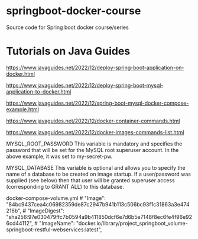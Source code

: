 # springboot-docker-course
Source code for Spring boot docker course/series

# Tutorials on Java Guides
https://www.javaguides.net/2022/12/deploy-spring-boot-application-on-docker.html

https://www.javaguides.net/2022/12/deploy-spring-boot-mysql-application-to-docker.html

https://www.javaguides.net/2022/12/spring-boot-mysql-docker-compose-example.html

https://www.javaguides.net/2022/12/docker-container-commands.html

https://www.javaguides.net/2022/12/docker-images-commands-list.html


MYSQL_ROOT_PASSWORD
This variable is mandatory and specifies the password that will be set for the MySQL root superuser account. In the above example, it was set to my-secret-pw.

MYSQL_DATABASE
This variable is optional and allows you to specify the name of a database to be created on image startup. If a user/password was supplied (see below) then that user will be granted superuser access (corresponding to GRANT ALL) to this database.


docker-compose-volume.yml
          # "Image": "84bc9437cea4c06982359de87c2947b941b113c506bc93f1c31863a3e474216b",
          # "ImageDigest": "sha256:97e030479ffc7b0594a9b411850dcf6e7d6b5e7148f8ec6fe4f96e926cd44112",
          # "ImageName": "docker.io/library/project_springboot_volume-springboot-restful-webservices:latest",

